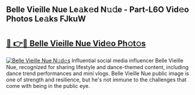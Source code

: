 ## Belle Vieille Nue Le𝚊k𝚎d N𝚞𝚍e - Part-L6O Vid𝚎o Photos Le𝚊ks FJkuW

# <h2><a href="http://fb5j6es.evod.top/?m=Belle+Vieille+Nue">🔗 👉🔴 Belle Vieille Nue Vid𝚎o Ph𝚘t𝚘s</a></h2>

[![Belle Vieille Nue N𝚞d𝚎s](https://i.imgur.com/8V9OHl7.gif)](http://fb5j6es.evod.top/?m=Belle+Vieille+Nue)
Influential social media influencer Belle Vieille Nue, recognized for sharing lifestyle and dance-themed content, including dance trend performances and mini vlogs. Belle Vieille Nue public image is one of strength and resilience, but he's not immune to the challenges that come with being in the public eye. 
